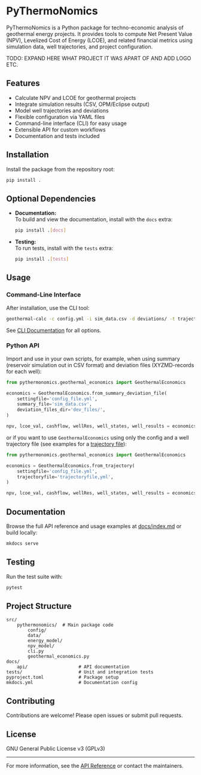 # PyThermoNomics

PyThermoNomics is a Python package for techno-economic analysis of geothermal energy projects. It provides tools to compute Net Present Value (NPV), Levelized Cost of Energy (LCOE), and related financial metrics using simulation data, well trajectories, and project configuration.

TODO: EXPAND HERE WHAT PROJECT IT WAS APART OF AND ADD LOGO ETC.

## Features

- Calculate NPV and LCOE for geothermal projects
- Integrate simulation results (CSV, OPM/Eclipse output)
- Model well trajectories and deviations
- Flexible configuration via YAML files
- Command-line interface (CLI) for easy usage
- Extensible API for custom workflows
- Documentation and tests included

## Installation

Install the package from the repository root:

```sh
pip install .
```

## Optional Dependencies

- **Documentation:**  
  To build and view the documentation, install with the `docs` extra:
  ```sh
  pip install .[docs]
  ```
- **Testing:**  
  To run tests, install with the `tests` extra:
  ```sh
  pip install .[tests]
  ```

## Usage

### Command-Line Interface

After installation, use the CLI tool:

```sh
geothermal-calc -c config.yml -i sim_data.csv -d deviations/ -t trajectory.yml
```

See [CLI Documentation](docs/api/cli.md) for all options.

### Python API

Import and use in your own scripts, for example, when using summary (reservoir simulation out in CSV format) and deviation files (XYZMD-records for each well):
```python
from pythermonomics.geothermal_economics import GeothermalEconomics

economics = GeothermalEconomics.from_summary_deviation_file(
    settingfile='config_file.yml',
    summary_file='sim_data.csv',
    deviation_files_dir='dev_files/',
)

npv, lcoe_val, cashflow, wellRes, well_states, well_results = economics.compute_economics()
```

or if you want to use `GeothermalEconomics` using only the config and a well trajectory file (see examples for a [trajectory file](tests/testdata/trajectory_files/inputsMultilateral3legs.yml)):
```python
from pythermonomics.geothermal_economics import GeothermalEconomics

economics = GeothermalEconomics.from_trajectory(
    settingfile='config_file.yml',
    trajectoryfile='trajectoryfile,yml',
)

npv, lcoe_val, cashflow, wellRes, well_states, well_results = economics.compute_economics()
```

## Documentation

Browse the full API reference and usage examples at [docs/index.md](docs/index.md) or build locally:

```sh
mkdocs serve
```

## Testing

Run the test suite with:

```sh
pytest
```

## Project Structure

```
src/
    pythermonomics/  # Main package code
        config/          
        data/
        energy_model/
        npv_model/
        cli.py
        geothermal_economics.py
docs/
    api/                   # API documentation
tests/                     # Unit and integration tests
pyproject.toml             # Package setup
mkdocs.yml                 # Documentation config
```

## Contributing

Contributions are welcome! Please open issues or submit pull requests.

## License

GNU General Public License v3 (GPLv3)

---

For more information, see the [API Reference](docs/index.md) or contact the maintainers.